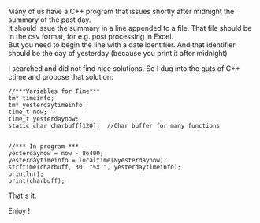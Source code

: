 Many of us have a C++ program that issues shortly after midnight the summary of the past day.  
It should issue the summary in a line appended to a file. That file should be in the csv format, for e.g. post processing in Excel.  
But you need to begin the line with a date identifier. And that identifier should be the day of yesterday (because you print it after midnight)  

I searched and did not find nice solutions.
So I dug into the guts of C++ ctime and propose that solution:

    //***Variables for Time***
    tm* timeinfo;  
    tm* yesterdaytimeinfo;  
    time_t now;
    time_t yesterdaynow;
    static char charbuff[120];  //Char buffer for many functions
     
     
    //*** In program ***
    yesterdaynow = now - 86400;
    yesterdaytimeinfo = localtime(&yesterdaynow);
    strftime(charbuff, 30, "%x ", yesterdaytimeinfo);
    println();
    print(charbuff);

That's it.

Enjoy !
